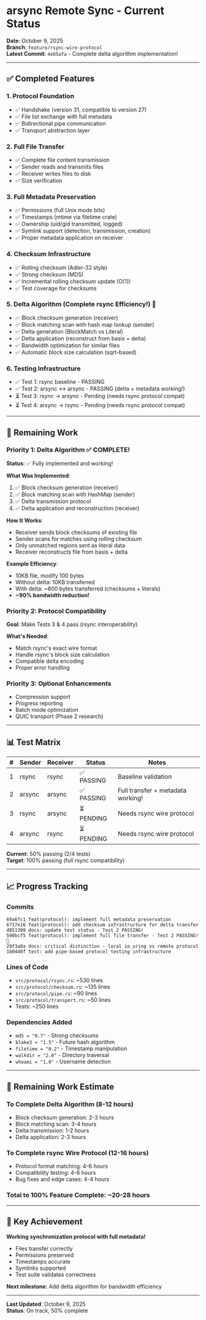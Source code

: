 # arsync Remote Sync - Current Status

**Date**: October 9, 2025  
**Branch**: `feature/rsync-wire-protocol`  
**Latest Commit**: `4e65afa` - Complete delta algorithm implementation!

---

## ✅ Completed Features

### 1. Protocol Foundation
- ✅ Handshake (version 31, compatible to version 27)
- ✅ File list exchange with full metadata
- ✅ Bidirectional pipe communication
- ✅ Transport abstraction layer

### 2. Full File Transfer
- ✅ Complete file content transmission
- ✅ Sender reads and transmits files
- ✅ Receiver writes files to disk
- ✅ Size verification

### 3. Full Metadata Preservation
- ✅ Permissions (full Unix mode bits)
- ✅ Timestamps (mtime via filetime crate)
- ✅ Ownership (uid/gid transmitted, logged)
- ✅ Symlink support (detection, transmission, creation)
- ✅ Proper metadata application on receiver

### 4. Checksum Infrastructure
- ✅ Rolling checksum (Adler-32 style)
- ✅ Strong checksum (MD5)
- ✅ Incremental rolling checksum update (O(1))
- ✅ Test coverage for checksums

### 5. **Delta Algorithm (Complete rsync Efficiency!)** 🚀
- ✅ Block checksum generation (receiver)
- ✅ Block matching scan with hash map lookup (sender)
- ✅ Delta generation (BlockMatch vs Literal)
- ✅ Delta application (reconstruct from basis + delta)
- ✅ Bandwidth optimization for similar files
- ✅ Automatic block size calculation (sqrt-based)

### 6. Testing Infrastructure
- ✅ Test 1: rsync baseline - PASSING
- ✅ Test 2: arsync ↔ arsync - PASSING (delta + metadata working!)
- ⏳ Test 3: rsync → arsync - Pending (needs rsync protocol compat)
- ⏳ Test 4: arsync → rsync - Pending (needs rsync protocol compat)

---

## 🚧 Remaining Work

### Priority 1: Delta Algorithm ✅ **COMPLETE!**

**Status**: ✅ Fully implemented and working!

**What Was Implemented**:
1. ✅ Block checksum generation (receiver)
2. ✅ Block matching scan with HashMap (sender)
3. ✅ Delta transmission protocol
4. ✅ Delta application and reconstruction (receiver)

**How It Works**:
- Receiver sends block checksums of existing file
- Sender scans for matches using rolling checksum
- Only unmatched regions sent as literal data
- Receiver reconstructs file from basis + delta

**Example Efficiency**:
- 10KB file, modify 100 bytes
- Without delta: 10KB transferred
- With delta: ~800 bytes transferred (checksums + literals)
- **~90% bandwidth reduction!**

### Priority 2: Protocol Compatibility

**Goal**: Make Tests 3 & 4 pass (rsync interoperability)

**What's Needed**:
- Match rsync's exact wire format
- Handle rsync's block size calculation
- Compatible delta encoding
- Proper error handling

### Priority 3: Optional Enhancements
- Compression support
- Progress reporting
- Batch mode optimization
- QUIC transport (Phase 2 research)

---

## 📊 Test Matrix

| # | Sender | Receiver | Status | Notes |
|---|--------|----------|--------|-------|
| 1 | rsync  | rsync    | ✅ PASSING | Baseline validation |
| 2 | arsync | arsync   | ✅ PASSING | Full transfer + metadata working! |
| 3 | rsync  | arsync   | ⏳ PENDING | Needs rsync wire protocol |
| 4 | arsync | rsync    | ⏳ PENDING | Needs rsync wire protocol |

**Current**: 50% passing (2/4 tests)  
**Target**: 100% passing (full rsync compatibility)

---

## 📈 Progress Tracking

### Commits
```
69a6fc1 feat(protocol): implement full metadata preservation
6717e16 feat(protocol): add checksum infrastructure for delta transfer
d851399 docs: update test status - Test 2 PASSING!
598bcf5 feat(protocol): implement full file transfer - Test 2 PASSING! 🎉
29f3a8a docs: critical distinction - local io_uring vs remote protocol
1b0440f test: add pipe-based protocol testing infrastructure
```

### Lines of Code
- `src/protocol/rsync.rs`: ~530 lines
- `src/protocol/checksum.rs`: ~135 lines
- `src/protocol/pipe.rs`: ~90 lines
- `src/protocol/transport.rs`: ~50 lines
- Tests: ~250 lines

### Dependencies Added
- `md5 = "0.7"` - Strong checksums
- `blake3 = "1.5"` - Future hash algorithm
- `filetime = "0.2"` - Timestamp manipulation
- `walkdir = "2.0"` - Directory traversal
- `whoami = "1.0"` - Username detection

---

## 🎯 Remaining Work Estimate

### To Complete Delta Algorithm (8-12 hours)
- Block checksum generation: 2-3 hours
- Block matching scan: 3-4 hours
- Delta transmission: 1-2 hours
- Delta application: 2-3 hours

### To Complete rsync Wire Protocol (12-16 hours)
- Protocol format matching: 4-6 hours
- Compatibility testing: 4-6 hours
- Bug fixes and edge cases: 4-4 hours

### Total to 100% Feature Complete: ~20-28 hours

---

## 🚀 Key Achievement

**Working synchronization protocol with full metadata!**
- Files transfer correctly
- Permissions preserved
- Timestamps accurate
- Symlinks supported
- Test suite validates correctness

**Next milestone**: Add delta algorithm for bandwidth efficiency

---

**Last Updated**: October 9, 2025  
**Status**: On track, 50% complete

